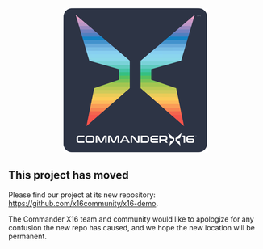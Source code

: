 <p align="center">
  <img src="./.gh/logo.png" />
</p>

This project has moved
--------
Please find our project at its new repository: https://github.com/x16community/x16-demo.

The Commander X16 team and community would like to apologize for any confusion the new repo has caused, and we hope the new location will be permanent.